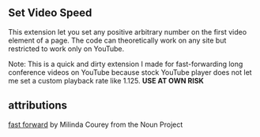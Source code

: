 ## Set Video Speed
This extension let you set any positive arbitrary number on the first video element of a page. The code can theoretically work on any site but restricted to work only on YouTube.

Note: This is a quick and dirty extension I made for fast-forwarding long conference videos on YouTube because stock YouTube player does not let me set a custom playback rate like 1.125. **USE AT OWN RISK**


## attributions
[fast forward](https://thenounproject.com/milindacourey10/collection/ui-outline/?i=426474) by Milinda Courey from the Noun Project
